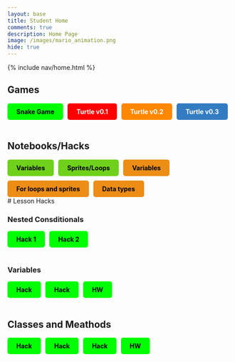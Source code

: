 ```yaml
---
layout: base
title: Student Home 
comments: true
description: Home Page
image: /images/mario_animation.png
hide: true
---
```


{% include nav/home.html %}
## Games
<div style="display: flex; flex-wrap: wrap; gap: 10px;">
    <a href="{{site.baseurl}}/snake" style="text-decoration: none;">
        <div style="background-color: #00FF00; color: black; padding: 10px 20px; border-radius: 5px; font-weight: bold;">
            Snake Game
        </div>
    </a>
    <a href="{{site.baseurl}}/rpg1x" style="text-decoration: none;">
        <div style="background-color: #FF0000; color: white; padding: 10px 20px; border-radius: 5px; font-weight: bold;">
            Turtle v0.1
        </div>
    </a>
    <a href="{{site.baseurl}}/rpg2x" style="text-decoration: none;">
        <div style="background-color: #FF8800; color: white; padding: 10px 20px; border-radius: 5px; font-weight: bold;">
            Turtle v0.2
        </div>
    </a>
    <a href="{{site.baseurl}}/rpg3x" style="text-decoration: none;">
        <div style="background-color: #347cc2; color: white; padding: 10px 20px; border-radius: 5px; font-weight: bold;">
            Turtle v0.3
        </div>
    </a>
</div>

<br>

## Notebooks/Hacks
<div style="display: flex; flex-wrap: wrap; gap: 10px;">
    <a href="{{site.baseurl}}/csse/javascript/fundamentals/variableHacks" style="text-decoration: none;">
        <div style="background-color: #6fd11b; color: black; padding: 10px 20px; border-radius: 5px; font-weight: bold;">
            Variables
        </div>
    </a>
    <a href="{{site.baseurl}}/csse/javascript/fundamentals/spritesAndLoops" style="text-decoration: none;">
        <div style="background-color: #6fd11b; color: black; padding: 10px 20px; border-radius: 5px; font-weight: bold;">
            Sprites/Loops
        </div>
    </a> 
        <a href="{{site.baseurl}}/csse/javascript/fundamentals/variables" style="text-decoration: none;">
        <div style="background-color: #ec8d16; color: black; padding: 10px 20px; border-radius: 5px; font-weight: bold;">
            Variables
        </div>
    </a> 
            <a href="{{site.baseurl}}/csse/javascript/fundamentals/for-loops" style="text-decoration: none;">
        <div style="background-color: #ec8d16; color: black; padding: 10px 20px; border-radius: 5px; font-weight: bold;">
            For loops and sprites
        </div>
    </a> 
                <a href="{{site.baseurl}}/csse/javascript/fundamentals/data-types" style="text-decoration: none;">
        <div style="background-color: #ec8d16; color: black; padding: 10px 20px; border-radius: 5px; font-weight: bold;">
            Data types
        </div>
    </a> 
</div>
# Lesson Hacks

### Nested Consditionals

<div style="display: flex; flex-wrap: wrap; gap: 10px;">
    <a href="{{site.baseurl}}/csse/javascript/nested-conditionals/p1" style="text-decoration: none;">
        <div style="background-color: #00FF00; color: black; padding: 10px 20px; border-radius: 5px; font-weight: bold;">
            Hack 1
        </div>
    </a>
    <a href="{{site.baseurl}}/csse/javascript/nested-conditionals/p2" style="text-decoration: none;">
        <div style="background-color: #00FF00; color: black; padding: 10px 20px; border-radius: 5px; font-weight: bold;">
            Hack 2
        </div>
    </a>
</div>
<br>

### Variables

<div style="display: flex; flex-wrap: wrap; gap: 10px;">
    <a href="{{site.baseurl}}/csse/javascript/fundamentals/Variables/lesson" style="text-decoration: none;">
        <div style="background-color: #00FF00; color: black; padding: 10px 20px; border-radius: 5px; font-weight: bold;">
            Hack
        </div>
    </a>
    <a href="{{site.baseurl}}/csse/javascript/fundamentals/Variables/hacks" style="text-decoration: none;">
        <div style="background-color: #00FF00; color: black; padding: 10px 20px; border-radius: 5px; font-weight: bold;">
            Hack
        </div>
    </a>
    <a href="{{site.baseurl}}/csse/javascript/fundamentals/Variables/hw" style="text-decoration: none;">
        <div style="background-color: #00FF00; color: black; padding: 10px 20px; border-radius: 5px; font-weight: bold;">
            HW
        </div>
    </a>
</div>
<br>

## Classes and Meathods

<div style="display: flex; flex-wrap: wrap; gap: 10px;">
    <a href="{{site.baseurl}}/csse/javascript/fundamentals/classes/intro/" style="text-decoration: none;">
        <div style="background-color: #00FF00; color: black; padding: 10px 20px; border-radius: 5px; font-weight: bold;">
           Hack
        </div>
    </a>
    <a href="{{site.baseurl}}/csse/javascript/fundamentals/classes/methods/" style="text-decoration: none;">
        <div style="background-color: #00FF00; color: black; padding: 10px 20px; border-radius: 5px; font-weight: bold;">
           Hack
        </div>
    </a>
    <a href="{{site.baseurl}}/csse/javascript/fundamentals/classes/statics/" style="text-decoration: none;">
        <div style="background-color: #00FF00; color: black; padding: 10px 20px; border-radius: 5px; font-weight: bold;">
           Hack
        </div>
    </a>
    <a href="{{site.baseurl}}/csse/javascript/fundamentals/classes/hw/" style="text-decoration: none;">
        <div style="background-color: #00FF00; color: black; padding: 10px 20px; border-radius: 5px; font-weight: bold;">
           HW
        </div>
    </a>
</div>
